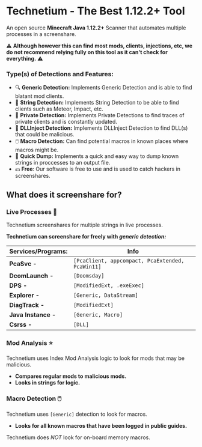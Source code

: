
# Technetium - The Best 1.12.2+ Tool

An open source **Minecraft Java 1.12.2+** Scanner that automates multiple processes in a screenshare.

⚠️ **Although however this can find most mods, clients, injections, etc, we do not recommend relying fully on this tool as it can't check for everything.** ⚠️

### **Type(s) of Detections and Features:**

- 🔍 **Generic Detection:** Implements Generic Detection and is able to find blatant mod clients.
- 🧵 **String Detection:** Implements String Detection to be able to find clients such as Meteor, Impact, etc.
- 🔏 **Private Detection:** Implements Private Detections to find traces of private clients and is constantly updated.
- 💉 **DLLInject Detection:** Implements DLLInject Detection to find DLL(s) that could be malicious.
- 🖱️ **Macro Detection:** Can find potential macros in known places where macros might be.
- 🔮 **Quick Dump:** Implements a quick and easy way to dump known strings in proccesses to an output file.
- 💵 **Free**: Our software is free to use and is used to catch hackers in screenshares.

## What does it screenshare for?
### Live Processes 🔴
Technetium screenshares for multiple strings in live processes.

**Technetium can screenshare for freely with *generic detection:***

| Services/Programs: | Info |
| - | - |
| **PcaSvc -** | ``[PcaClient, appcompact, PcaExtended, PcaWin11]`` |
| **DcomLaunch -** | ``[Doomsday]`` |
| **DPS -** | ``[ModifiedExt, .exeExec]``
| **Explorer -** | ``[Generic, DataStream]`` |
| **DiagTrack -** | ``[ModifiedExt]`` |
| **Java Instance -** | ``[Generic, Macro] `` |
| **Csrss -** | ``[DLL]`` |

### Mod Analysis ⭐️
Technetium uses Index Mod Analysis logic to look for mods that may be malicious.
- **Compares regular mods to malicious mods.**
- **Looks in strings for logic.**

### Macro Detection 🖱️
Technetium uses ``[Generic]`` detection to look for macros.
- **Looks for all known macros that have been logged in public guides.**

Technetium does *NOT* look for on-board memory macros.
